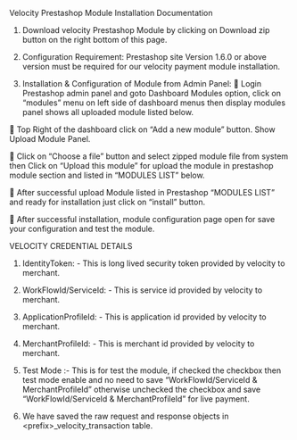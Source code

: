 
Velocity Prestashop Module Installation Documentation 



1.	Download velocity Prestashop Module by clicking on Download zip button on the right bottom of this page.

2.	Configuration Requirement: Prestashop site Version 1.6.0 or above version must be required for our velocity payment module installation.


3.	Installation & Configuration of Module from Admin Panel:
	Login Prestashop admin panel and goto Dashboard Modules option, click on “modules” menu on left side of dashboard menus then display modules panel shows all uploaded module listed below.

	Top Right of the dashboard click on “Add a new module” button. Show Upload Module Panel.

	Click on “Choose a file” button and select zipped module file from system then Click on “Upload this module” for upload the module in prestashop module section and listed in “MODULES LIST” below.

	After successful upload Module listed in Prestashop “MODULES LIST” and ready for installation just click on “install” button.

	After successful installation, module configuration page open for save your configuration and test the module.

VELOCITY CREDENTIAL DETAILS
1.	IdentityToken: - This is long lived security token provided by velocity to merchant.
2.	WorkFlowId/ServiceId: - This is service id provided by velocity to merchant.
3.	ApplicationProfileId: - This is application id provided by velocity to merchant.
4.	MerchantProfileId: - This is merchant id provided by velocity to merchant.
5.	Test Mode :- This is for test the module, if checked the checkbox then test mode enable and no need to save “WorkFlowId/ServiceId & MerchantProfileId” otherwise unchecked the checkbox and save  “WorkFlowId/ServiceId & MerchantProfileId” for live payment.

4.  We have saved the raw request and response objects in &lt;prefix&gt;_velocity_transaction table.

